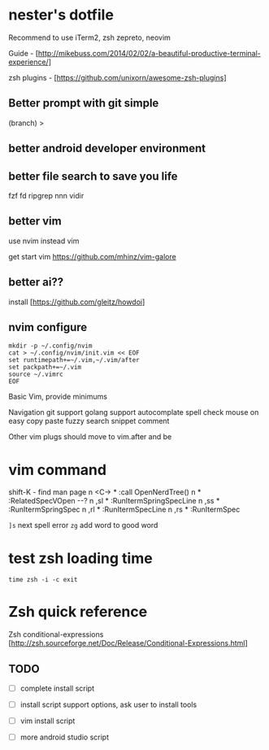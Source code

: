 # nester's dotfile

Recommend to use iTerm2, zsh zepreto, neovim

Guide - [http://mikebuss.com/2014/02/02/a-beautiful-productive-terminal-experience/]

zsh plugins - [https://github.com/unixorn/awesome-zsh-plugins]

## Better prompt with git simple
(branch) >

## better android developer environment

## better file search to save you life
fzf fd ripgrep nnn vidir

## better vim
use nvim instead vim


get start vim https://github.com/mhinz/vim-galore

## better ai??
install [https://github.com/gleitz/howdoi]

## nvim configure

```
mkdir -p ~/.config/nvim
cat > ~/.config/nvim/init.vim << EOF
set runtimepath+=~/.vim,~/.vim/after
set packpath+=~/.vim
source ~/.vimrc
EOF
```

Basic Vim, provide minimums

Navigation
git support
golang support
autocomplate
spell check
mouse on
easy copy paste
fuzzy search
snippet
comment

Other vim plugs should move to vim.after and be


# vim command

shift-K - find man page
n  <C-\>       * :call OpenNerdTree()<CR>
n  <C-S>       * :RelatedSpecVOpen<CR> --?
n  ,sl         * :RunItermSpringSpecLine<CR>
n  ,ss         * :RunItermSpringSpec<CR>
n  ,rl         * :RunItermSpecLine<CR>
n  ,rs         * :RunItermSpec<CR>


`]s` next spell error 
`zg` add word to good word

# test zsh loading time
`time zsh -i -c exit`

# Zsh quick reference
Zsh conditional-expressions [http://zsh.sourceforge.net/Doc/Release/Conditional-Expressions.html]


## TODO

* [ ] complete install script
* [ ] install script support options, ask user to install tools
* [ ] vim install script
* [ ] more android studio script

